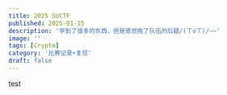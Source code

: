 ```yaml
---
title: 2025 SUCTF
published: 2025-01-15
description: '学到了很多的东西，但是感觉拖了队伍的后腿/(ㄒoㄒ)/~~'
image: ''
tags: [Crypto]
category: '比赛记录+复现'
draft: false
---
```


test